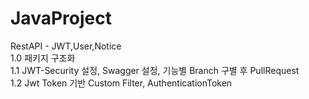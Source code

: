# JavaProject
RestAPI - JWT,User,Notice </br>
1.0 패키지 구조화 </br>
1.1 JWT-Security 설정, Swagger 설정, 기능별 Branch 구별 후 PullRequest </br>
1.2 Jwt Token 기반 Custom Filter, AuthenticationToken

